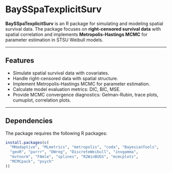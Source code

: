 # BaySSpaTexplicitSurv

**BaySSpaTexplicitSurv** is an R package for simulating and modeling spatial survival data. The package focuses on **right-censored survival data** with spatial correlation and implements **Metropolis-Hastings MCMC** for parameter estimation in STSU Weibull models.

---

## Features

- Simulate spatial survival data with covariates.  
- Handle right-censored data with spatial structure.  
- Implement Metropolis-Hastings MCMC for parameter estimation.  
- Calculate model evaluation metrics: DIC, BIC, MSE.  
- Provide MCMC convergence diagnostics: Gelman-Rubin, trace plots, cumuplot, correlation plots.

---

## Dependencies

The package requires the following R packages:

```r
install.packages(c(
  "MHadaptive", "MLmetrics", "metropolis", "coda", "BayesianTools",
  "geoR", "purrr", "DWreg", "DiscreteWeibull", "invgamma",
  "mvtnorm", "FAmle", "splines", "R2WinBUGS", "mcmcplots",
  "MCMCpack", "psych"
))
